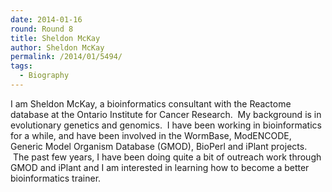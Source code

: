 ```yaml
---
date: 2014-01-16
round: Round 8
title: Sheldon McKay
author: Sheldon McKay
permalink: /2014/01/5494/
tags:
  - Biography
---
```

I am Sheldon McKay, a bioinformatics consultant with the Reactome database at the Ontario Institute for Cancer Research.  My background is in evolutionary genetics and genomics.  I have been working in bioinformatics for a while, and have been involved in the WormBase, ModENCODE, Generic Model Organism Database (GMOD), BioPerl and iPlant projects.  The past few years, I have been doing quite a bit of outreach work through GMOD and iPlant and I am interested in learning how to become a better bioinformatics trainer.
